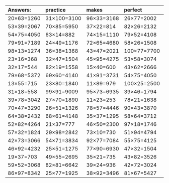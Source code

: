 | Answers: | practice | makes | perfect | ! |
| :--- | :--- | :--- | :--- | :--- |
| 20×63=1260 | 31×100=3100 | 96×33=3168 | 26×77=2002 | 48×22=1056 | 
| 53×39=2067 | 70×85=5950 | 37×22=814 | 82×26=2132 | 95×12=1140 | 
| 54×75=4050 | 63×14=882 | 74×15=1110 | 79×52=4108 | 13×59=767 | 
| 79×91=7189 | 24×49=1176 | 72×65=4680 | 58×26=1508 | 99×45=4455 | 
| 98×13=1274 | 36×38=1368 | 43×47=2021 | 100×77=7700 | 69×96=6624 | 
| 23×16=368 | 32×47=1504 | 45×95=4275 | 53×58=3074 | 65×15=975 | 
| 32×17=544 | 82×19=1558 | 15×40=600 | 43×62=2666 | 84×77=6468 | 
| 79×68=5372 | 69×60=4140 | 41×91=3731 | 54×75=4050 | 98×17=1666 | 
| 13×55=715 | 23×80=1840 | 11×89=979 | 100×25=2500 | 52×51=2652 | 
| 31×18=558 | 99×91=9009 | 95×73=6935 | 39×46=1794 | 20×80=1600 | 
| 39×78=3042 | 27×70=1890 | 11×23=253 | 78×21=1638 | 25×66=1650 | 
| 70×47=3290 | 26×51=1326 | 78×57=4446 | 90×43=3870 | 47×74=3478 | 
| 64×38=2432 | 68×61=4148 | 35×37=1295 | 58×64=3712 | 64×82=5248 | 
| 52×82=4264 | 21×37=777 | 46×50=2300 | 97×18=1746 | 93×23=2139 | 
| 57×32=1824 | 29×98=2842 | 73×10=730 | 51×94=4794 | 77×73=5621 | 
| 42×73=3066 | 54×71=3834 | 92×77=7084 | 55×75=4125 | 60×84=5040 | 
| 46×92=4232 | 25×51=1275 | 77×90=6930 | 47×32=1504 | 93×40=3720 | 
| 19×37=703 | 49×55=2695 | 35×21=735 | 43×82=3526 | 58×11=638 | 
| 59×52=3068 | 82×81=6642 | 39×24=936 | 42×72=3024 | 22×82=1804 | 
| 86×97=8342 | 25×77=1925 | 38×92=3496 | 81×67=5427 | 53×38=2014 | 
